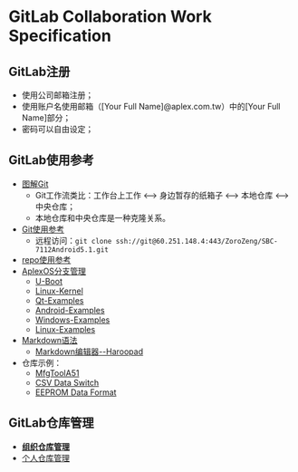 # GitLab Collaboration Work Specification

## GitLab注册

* 使用公司邮箱注册；
* 使用账户名使用邮箱（[Your Full Name]@aplex.com.tw）中的[Your Full Name]部分；
* 密码可以自由设定；

## GitLab使用参考

* [图解Git](https://marklodato.github.io/visual-git-guide/index-zh-cn.html)
  * Git工作流类比：工作台上工作 <--> 身边暂存的纸箱子 <--> 本地仓库 <--> 中央仓库；
  * 本地仓库和中央仓库是一种克隆关系。
* [Git使用参考](https://github.com/AplexOS/zh-cmn-Hans/tree/GitLab-Push-Source-Code_All_SPEC)
  * 远程访问：`git clone ssh://git@60.251.148.4:443/ZoroZeng/SBC-7112Android5.1.git`
* [repo使用参考](https://github.com/ZoroZeng/manifest)
* [AplexOS分支管理](https://github.com/AplexOS)
  * [U-Boot](https://github.com/AplexOS/U-Boot)
  * [Linux-Kernel](https://github.com/AplexOS/Linux-Kernel)
  * [Qt-Examples](https://github.com/AplexOS/Qt-Examples)
  * [Android-Examples](https://github.com/AplexOS/Android-Examples)
  * [Windows-Examples](https://github.com/AplexOS/Windows-Examples)
  * [Linux-Examples](https://github.com/AplexOS/Linux-Examples)
* [Markdown语法](http://wowubuntu.com/markdown/)
  * [Markdown编辑器--Haroopad](http://pad.haroopress.com/)
* 仓库示例：
  * [MfgToolA51](https://github.com/ZengjfOS/MfgToolA51)
  * [CSV Data Switch](https://github.com/ZengjfOS/CSVDataSwitch)
  * [EEPROM Data Format](https://github.com/ZengjfOS/EEPROMData)

## GitLab仓库管理

* [**组织仓库管理**](OrganizationRep.md)
* [个人仓库管理](PersonalRep.md)



